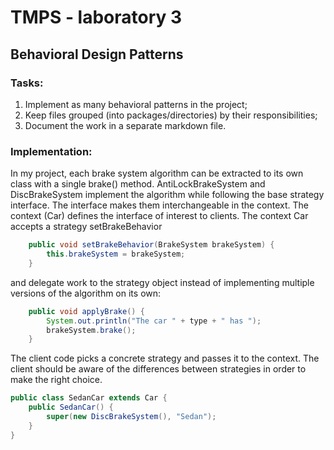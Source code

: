 # TMPS - laboratory 3
## Behavioral Design Patterns
### Tasks:
1. Implement as many behavioral patterns in the project;
2. Keep files grouped (into packages/directories) by their responsibilities;
3. Document the work in a separate markdown file.

### Implementation:
In my project, each brake system algorithm can be extracted to its own class with a single brake() method. AntiLockBrakeSystem and DiscBrakeSystem implement the algorithm while following the base strategy interface. The interface makes them interchangeable in the context. The context (Car) defines the interface of interest to clients. The context Car accepts a strategy setBrakeBehavior

```java
    public void setBrakeBehavior(BrakeSystem brakeSystem) {
        this.brakeSystem = brakeSystem;
    }
```

and delegate work to the strategy object instead of implementing multiple versions of the algorithm on its own:

```java
    public void applyBrake() {
        System.out.println("The car " + type + " has ");
        brakeSystem.brake();
    }
```

The client code picks a concrete strategy and passes it to the context. The client should be aware of the differences between strategies in order to make the right choice.

```java
public class SedanCar extends Car {
    public SedanCar() {
        super(new DiscBrakeSystem(), "Sedan");
    }
}
```